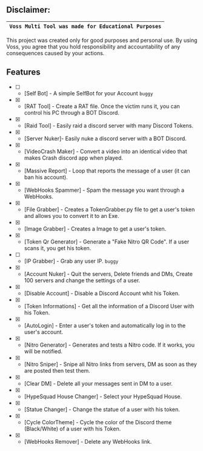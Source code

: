 ## Disclaimer:

|`Voss Multi Tool was made for Educational Purposes`|
|-------------------------------------------------|
This project was created only for good purposes and personal use.
By using Voss, you agree that you hold responsibility and accountability of any consequences caused by your actions.

## Features
- [ ] - [Self Bot] - A simple SelfBot for your Account `buggy`
- [x] - [RAT Tool] - Create a RAT file. Once the victim runs it, you can control his PC through a BOT Discord.
- [x] - [Raid Tool] - Easily raid a discord server with many Discord Tokens.
- [x] - [Server Nuker]- Easily nuke a discord server with a BOT Discord.
- [x] - [VideoCrash Maker] - Convert a video into an identical video that makes Crash discord app when played.
- [x] - [Massive Report] - Loop that reports the message of a user (it can ban his account).
- [x] - [WebHooks Spammer] - Spam the message you want through a WebHooks.
- [x] - [File Grabber] - Creates a TokenGrabber.py file to get a user's token and allows you to convert it to an Exe.
- [x] - [Image Grabber] - Creates a Image to get a user's token.
- [x] - [Token Qr Generator] - Generate a "Fake Nitro QR Code". If a user scans it, you get his token.
- [ ] - [IP Grabber] - Grab any user IP. `buggy`
- [x] - [Account Nuker] - Quit the servers, Delete friends and DMs, Create 100 servers and change the settings of a user. 
- [x] - [Disable Account] - Disable a Discord Account whit his Token.
- [x] - [Token Informations] - Get all the information of a Discord User with his Token.
- [x] - [AutoLogin] - Enter a user's token and automatically log in to the user's account.
- [x] - [Nitro Generator] - Generates and tests a Nitro code. If it works, you will be notified.
- [x] - [Nitro Sniper] - Snipe all Nitro links from servers, DM as soon as they are posted then test them.
- [x] - [Clear DM] - Delete all your messages sent in DM to a user.
- [x] - [HypeSquad House Changer] - Select your HypeSquad House.
- [x] - [Statue Changer] - Change the statue of a user with his token.
- [x] - [Cycle ColorTheme] - Cycle the color of the Discord theme (Black/White) of a user with his Token.
- [x] - [WebHooks Remover] - Delete any WebHooks link.